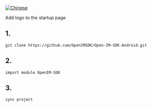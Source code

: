 [![Chinese](https://img.shields.io/badge/Language-Chinese-blueviolet?style=for-the-badge)](README.zh-cn.md)

Add logo to the startup page

## 1. 
    git clone https://github.com/OpenIMSDK/Open-IM-SDK-Android.git



## 2. 
    import module OpenIM-SDK


## 3. 
    sync project

